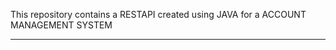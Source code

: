 <bold>This repository contains a RESTAPI created using JAVA for a ACCOUNT MANAGEMENT SYSTEM</bold>
<HR>
